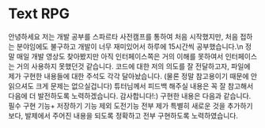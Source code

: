 # Text RPG
안녕하세요 
저는 개발 공부를 스파르타 사전캠프를 통하여 처음 시작했지만, 처음 접하는 분야임에도 불구하고 개발이 너무 재미있어서 하루에 15시간씩 공부했습니다.\n
정말 매일 개발 영상도 찾아봤지만 아직 인터페이스쪽은 거의 이해를 못하여서 인터페이스는 거의 사용하지 못했던것 같습니다. 
코드에 대한 저의 의도를 잘 전달하고자, 파일에 제가 구현한 내용들에 대한 주석도 각각 달아놨습니다.
(물론 정말 참고용이기 때문에 안읽으셔도 크게 문제는 없으실겁니다)
튜터님께서 피드백 해주실 내용은 꼭 잘 참고해서 다음에 더 발전하도록 노력하겠습니다. 감사합니다!:)
구현한 내용은 다음과 같습니다.
필수 구현 기능+ 저장하기 기능 제외 도전기능 전부
제가 특별히 새로운 것을 추가하기보다, 발제에서 주어진 내용을 되도록 정확하고 전부 구현하도록 노력하였습니다. 
